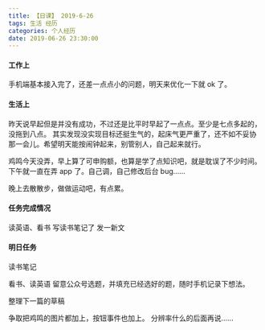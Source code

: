 ```yaml
---
title: 【日课】 2019-6-26
tags: 生活 经历
categories: 个人经历
date: 2019-06-26 23:30:00
---
```


#### 工作上

手机端基本接入完了，还差一点点小的问题，明天来优化一下就 ok 了。

#### 生活上

昨天说早起但是并没有成功，不过还是比平时早起了一点点。至少是七点多起的，没拖到八点。
其实发现没实现目标还挺生气的，起床气更严重了，还不如不妥协那一会儿。希望明天能按闹钟起来，别管别人，自己起来就行。

鸡鸣今天没弄，早上算了可申购额，也算是学了点知识吧，就是耽误了不少时间。下午就一直在弄 app 了。自己调，自己修改后台 bug……

晚上去散散步，做做运动吧，有点累。

#### 任务完成情况

读英语、看书
写读书笔记了
发一新文

#### 明日任务

读书笔记

看书、读英语
留意公众号选题，并填充已经选好的题，随时手机记录下想法。

整理下一篇的草稿

争取把鸡鸣的图片都加上，按钮事件也加上。
分辨率什么的后面再说……
